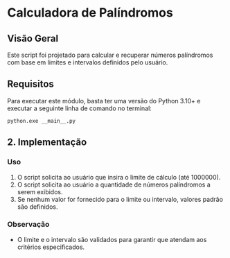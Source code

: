 # Calculadora de Palíndromos

## Visão Geral
Este script foi projetado para calcular e recuperar números palíndromos com base em limites e intervalos definidos pelo usuário.

## Requisitos

Para executar este módulo, basta ter uma versão do Python 3.10+ e executar a seguinte linha de comando no terminal:
```
python.exe __main__.py
```

## 2. Implementação

### Uso
1. O script solicita ao usuário que insira o limite de cálculo (até 1000000).
2. O script solicita ao usuário a quantidade de números palíndromos a serem exibidos.
3. Se nenhum valor for fornecido para o limite ou intervalo, valores padrão são definidos.

### Observação
- O limite e o intervalo são validados para garantir que atendam aos critérios especificados.
